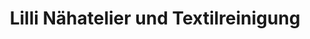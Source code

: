 ---
title: "Lilli Nähatelier und Textilreinigung"
url: /zuerich/lilli-naehatelier-und-textilreinigung/
shop: Schneiderei
---